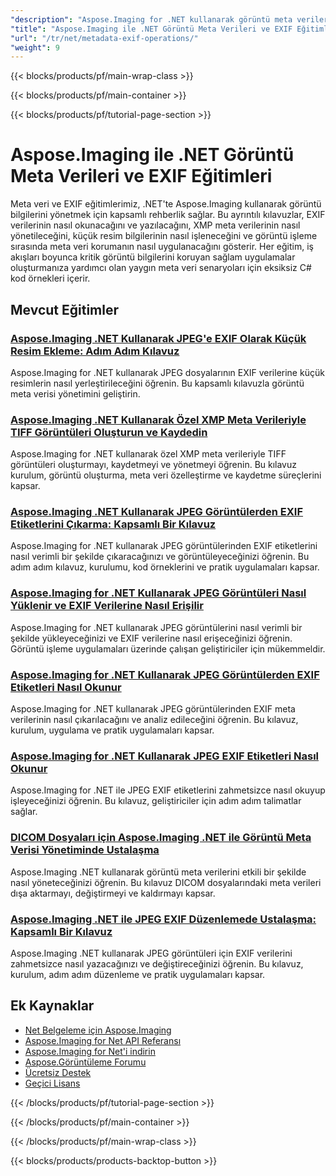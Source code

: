 ```yaml
---
"description": "Aspose.Imaging for .NET kullanarak görüntü meta verilerini ve EXIF verilerini okuma, yazma ve değiştirmeye ilişkin kapsamlı eğitimler."
"title": "Aspose.Imaging ile .NET Görüntü Meta Verileri ve EXIF Eğitimleri"
"url": "/tr/net/metadata-exif-operations/"
"weight": 9
---
```


{{< blocks/products/pf/main-wrap-class >}}

{{< blocks/products/pf/main-container >}}

{{< blocks/products/pf/tutorial-page-section >}}
# Aspose.Imaging ile .NET Görüntü Meta Verileri ve EXIF Eğitimleri

Meta veri ve EXIF eğitimlerimiz, .NET'te Aspose.Imaging kullanarak görüntü bilgilerini yönetmek için kapsamlı rehberlik sağlar. Bu ayrıntılı kılavuzlar, EXIF verilerinin nasıl okunacağını ve yazılacağını, XMP meta verilerinin nasıl yönetileceğini, küçük resim bilgilerinin nasıl işleneceğini ve görüntü işleme sırasında meta veri korumanın nasıl uygulanacağını gösterir. Her eğitim, iş akışları boyunca kritik görüntü bilgilerini koruyan sağlam uygulamalar oluşturmanıza yardımcı olan yaygın meta veri senaryoları için eksiksiz C# kod örnekleri içerir.

## Mevcut Eğitimler

### [Aspose.Imaging .NET Kullanarak JPEG'e EXIF Olarak Küçük Resim Ekleme: Adım Adım Kılavuz](./aspose-imaging-net-add-thumbnail-exif-jpeg/)
Aspose.Imaging for .NET kullanarak JPEG dosyalarının EXIF verilerine küçük resimlerin nasıl yerleştirileceğini öğrenin. Bu kapsamlı kılavuzla görüntü meta verisi yönetimini geliştirin.

### [Aspose.Imaging .NET Kullanarak Özel XMP Meta Verileriyle TIFF Görüntüleri Oluşturun ve Kaydedin](./create-tiff-image-custom-xmp-metadata-aspose-imaging-net/)
Aspose.Imaging for .NET kullanarak özel XMP meta verileriyle TIFF görüntüleri oluşturmayı, kaydetmeyi ve yönetmeyi öğrenin. Bu kılavuz kurulum, görüntü oluşturma, meta veri özelleştirme ve kaydetme süreçlerini kapsar.

### [Aspose.Imaging .NET Kullanarak JPEG Görüntülerden EXIF Etiketlerini Çıkarma: Kapsamlı Bir Kılavuz](./master-jpeg-exif-tag-extraction-aspose-imaging-dotnet/)
Aspose.Imaging for .NET kullanarak JPEG görüntülerinden EXIF etiketlerini nasıl verimli bir şekilde çıkaracağınızı ve görüntüleyeceğinizi öğrenin. Bu adım adım kılavuz, kurulumu, kod örneklerini ve pratik uygulamaları kapsar.

### [Aspose.Imaging for .NET Kullanarak JPEG Görüntüleri Nasıl Yüklenir ve EXIF Verilerine Nasıl Erişilir](./load-jpeg-access-exif-aspose-imaging-dotnet/)
Aspose.Imaging for .NET kullanarak JPEG görüntülerini nasıl verimli bir şekilde yükleyeceğinizi ve EXIF verilerine nasıl erişeceğinizi öğrenin. Görüntü işleme uygulamaları üzerinde çalışan geliştiriciler için mükemmeldir.

### [Aspose.Imaging for .NET Kullanarak JPEG Görüntülerden EXIF Etiketleri Nasıl Okunur](./read-exif-tags-jpeg-using-aspose-imaging-dotnet/)
Aspose.Imaging for .NET kullanarak JPEG görüntülerinden EXIF meta verilerinin nasıl çıkarılacağını ve analiz edileceğini öğrenin. Bu kılavuz, kurulum, uygulama ve pratik uygulamaları kapsar.

### [Aspose.Imaging for .NET Kullanarak JPEG EXIF Etiketleri Nasıl Okunur](./master-jpeg-exif-tag-aspose-imaging-net/)
Aspose.Imaging for .NET ile JPEG EXIF etiketlerini zahmetsizce nasıl okuyup işleyeceğinizi öğrenin. Bu kılavuz, geliştiriciler için adım adım talimatlar sağlar.

### [DICOM Dosyaları için Aspose.Imaging .NET ile Görüntü Meta Verisi Yönetiminde Ustalaşma](./master-image-metadata-management-aspose-imaging-net/)
Aspose.Imaging .NET kullanarak görüntü meta verilerini etkili bir şekilde nasıl yöneteceğinizi öğrenin. Bu kılavuz DICOM dosyalarındaki meta verileri dışa aktarmayı, değiştirmeyi ve kaldırmayı kapsar.

### [Aspose.Imaging .NET ile JPEG EXIF Düzenlemede Ustalaşma: Kapsamlı Bir Kılavuz](./master-jpeg-exif-editing-aspose-imaging-net/)
Aspose.Imaging .NET kullanarak JPEG görüntüleri için EXIF verilerini zahmetsizce nasıl yazacağınızı ve değiştireceğinizi öğrenin. Bu kılavuz, kurulum, adım adım düzenleme ve pratik uygulamaları kapsar.

## Ek Kaynaklar

- [Net Belgeleme için Aspose.Imaging](https://docs.aspose.com/imaging/net/)
- [Aspose.Imaging for Net API Referansı](https://reference.aspose.com/imaging/net/)
- [Aspose.Imaging for Net'i indirin](https://releases.aspose.com/imaging/net/)
- [Aspose.Görüntüleme Forumu](https://forum.aspose.com/c/imaging)
- [Ücretsiz Destek](https://forum.aspose.com/)
- [Geçici Lisans](https://purchase.aspose.com/temporary-license/)

{{< /blocks/products/pf/tutorial-page-section >}}

{{< /blocks/products/pf/main-container >}}

{{< /blocks/products/pf/main-wrap-class >}}

{{< blocks/products/products-backtop-button >}}